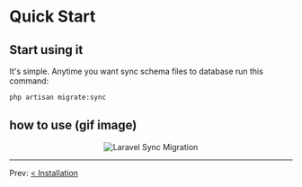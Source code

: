 # Quick Start

## Start using it

It's simple. Anytime you want sync schema files to database run this command:

```sh
php artisan migrate:sync
```

## how to use (gif image)

<p align="center"> 
    <img src="https://thumbs.gfycat.com/SplendidFlatAustrianpinscher-size_restricted.gif" alt="Laravel Sync Migration">
</p>

---

<p align="left">
  Prev:  <a href="2_installation.md">< Installation</a> 
</p>
